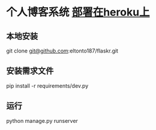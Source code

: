 # 个人博客系统 [部署在heroku上](https://eltonto.herokuapp.com)

## 本地安装

git clone git@github.com:eltonto187/flaskr.git

## 安装需求文件

pip install -r requirements/dev.py

## 运行

python manage.py runserver

